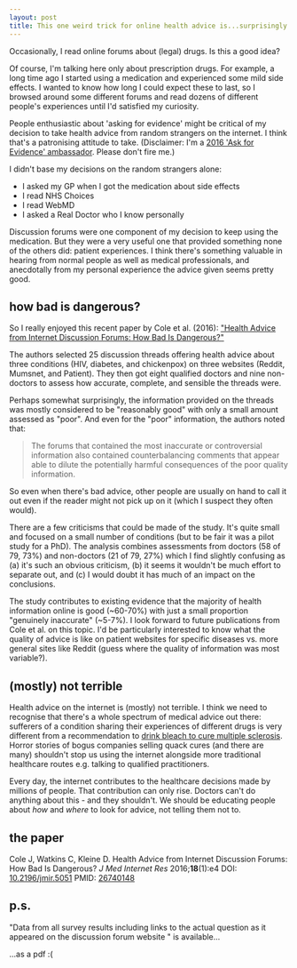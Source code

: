 ```yaml
---
layout: post
title: This one weird trick for online health advice is...surprisingly accurate?!?
---
```


Occasionally, I read online forums about (legal) drugs. Is this a good idea?

Of course, I'm talking here only about prescription drugs. For example, a long time ago I started using a medication and experienced some mild side effects. I wanted to know how long I could expect these to last, so I browsed around some different forums and read dozens of different people's experiences until I'd satisfied my curiosity.

People enthusiastic about 'asking for evidence' might be critical of my decision to take health advice from random strangers on the internet. I think that's a patronising attitude to take. (Disclaimer: I'm a <a href="http://askforevidence.org/articles/ambassadors">2016 'Ask for Evidence' ambassador</a>. Please don't fire me.)

I didn't base my decisions on the random strangers alone:
<ul>
	<li>I asked my GP when I got the medication about side effects</li>
	<li>I read NHS Choices</li>
	<li>I read WebMD</li>
	<li>I asked a Real Doctor who I know personally</li>
</ul>
Discussion forums were one component of my decision to keep using the medication. But they were a very useful one that provided something none of the others did: patient experiences. I think there's something valuable in hearing from normal people as well as medical professionals, and anecdotally from my personal experience the advice given seems pretty good.
<h2>how bad is dangerous?</h2>
So I really enjoyed this recent paper by Cole et al. (2016): <a href="http://www.jmir.org/2016/1/e4/">"Health Advice from Internet Discussion Forums: How Bad Is Dangerous?"</a>

The authors selected 25 discussion threads offering health advice about three conditions (HIV, diabetes, and chickenpox) on three websites (Reddit, Mumsnet, and Patient). They then got eight qualified doctors and nine non-doctors to assess how accurate, complete, and sensible the threads were.

Perhaps somewhat surprisingly, the information provided on the threads was mostly considered to be "reasonably good" with only a small amount assessed as "poor". And even for the "poor" information, the authors noted that:
<blockquote>The forums that contained the most inaccurate or controversial information also contained counterbalancing comments that appear able to dilute the potentially harmful consequences of the poor quality information.</blockquote>
So even when there's bad advice, other people are usually on hand to call it out even if the reader might not pick up on it (which I suspect they often would).

There are a few criticisms that could be made of the study. It's quite small and focused on a small number of conditions (but to be fair it was a pilot study for a PhD). The analysis combines assessments from doctors (58 of 79, 73%) and non-doctors (21 of 79, 27%) which I find slightly confusing as (a) it's such an obvious criticism, (b) it seems it wouldn't be much effort to separate out, and (c) I would doubt it has much of an impact on the conclusions.

The study contributes to existing evidence that the majority of health information online is good (~60-70%) with just a small proportion "genuinely inaccurate" (~5-7%). I look forward to future publications from Cole et al. on this topic. I'd be particularly interested to know what the quality of advice is like on patient websites for specific diseases vs. more general sites like Reddit (guess where the quality of information was most variable?).
<h2>(mostly) not terrible</h2>
Health advice on the internet is (mostly) not terrible. I think we need to recognise that there's a whole spectrum of medical advice out there: sufferers of a condition sharing their experiences of different drugs is very different from a recommendation to <a href="http://www.theguardian.com/science/2010/sep/15/miracle-mineral-solutions-mms-bleach">drink bleach to cure multiple sclerosis</a>. Horror stories of bogus companies selling quack cures (and there are many) shouldn't stop us using the internet alongside more traditional healthcare routes e.g. talking to qualified practitioners.

Every day, the internet contributes to the healthcare decisions made by millions of people. That contribution can only rise. Doctors can't do anything about this - and they shouldn't. We should be educating people about <em>how </em>and <em>where </em>to look for advice, not telling them not to.
<h2>the paper</h2>
<p class="citation-authorstring hide-p">Cole J, Watkins C, Kleine D. Health Advice from Internet Discussion Forums: How Bad Is Dangerous? <em>J Med Internet Res</em> 2016;<strong>18</strong>(1):e4 DOI: <a href="http://doi.org/10.2196/jmir.5051">10.2196/jmir.5051</a> PMID: <a href="http://www.ncbi.nlm.nih.gov/pubmed/26740148" target="_blank">26740148</a></p>

<h2>p.s.</h2>
"Data from all survey results including links to the actual question as it appeared on the discussion forum website " is available...

...as a pdf :(
